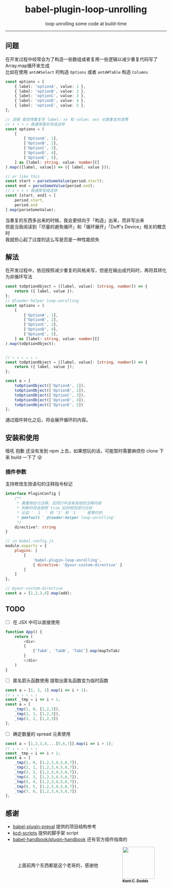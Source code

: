 <div align="center">
<h1>babel-plugin-loop-unrolling</h1>

<p>loop unrolling some code at build-time</p>
</div>

---
## 问题 

在开发过程中经常会为了构造一些数组或者复用一些逻辑以减少重复代码写了Array.map循环来生成  
比如在使用 `antd#Select` 时构造 `Options` 或者 `antd#Table` 构造 `Columns`
```ts
const options = [
    { label: 'optionA', value: 1 },
    { label: 'optionB', value: 2 },
    { label: 'optionC', value: 3 },
    { label: 'optionD', value: 4 },
    { label: 'optionE', value: 5 },
];

// 没错 我觉得重复写 label: xx 和 value: xxx 也是重复的浪费
// ⬇️ ⬇️ ⬇️ ⬇️ 我通常喜欢写成这样 
const options = (
    [
        ['OptionA', 1],
        ['OptionB', 2],
        ['OptionC', 3],
        ['OptionD', 4],
        ['OptionE', 5],
    ] as [label: string, value: number][]
).map(([label, value]) => ({ label, value }));

// or like this
const start = parseSomeValue(period.start);
const end = parseSomeValue(period.end);
// ⬇️ ⬇️ ⬇️ ⬇️ 我通常写成这样
const [start, end] = [
    period.start,
    period.end
].map(parseSomeValue);
```
当重复的东西多出来的时候，我会更倾向于「构造」出来，而非写出来  
但是当我阅读到「尽量的避免循环」和「循环展开」「Duff's Device」相关的概念时  
我就担心起了过度的这么写是否是一种性能损失

## 解法 

在开发过程中，依旧按照减少重复的风格来写，但是在输出成代码时，再将其转化为非循环写法

```ts
const toOptionObject = ([label, value]: [string, number]) => {
    return ({ label, value });
};
// @loader-helper loop-unrolling
const options = (
    [
        ['OptionA', 1],
        ['OptionB', 2],
        ['OptionC', 3],
        ['OptionD', 4],
        ['OptionE', 5],
    ] as [label: string, value: number][]
).map(toOptionObject);


// ↓ ↓ ↓ ↓ ↓ ↓
const toOptionObject = ([label, value]: [string, number]) => {
    return ({ label, value });
};

const a = [
    toOptionObject(['OptionA', 1]),
    toOptionObject(['OptionB', 2]),
    toOptionObject(['OptionC', 3]),
    toOptionObject(['OptionD', 4]),
    toOptionObject(['OptionE', 5])
];

```
通过插件转化之后，将会展开循环的内容。

## 安装和使用

哦吼 抱歉 还没有发到 npm 上去，如果想玩的话，可能暂时需要麻烦你 clone 下来 build 一下了 :stuck_out_tongue_winking_eye:

### 插件参数

支持修改生效语句的注释指令标记  
```ts
interface PluginConfig {
    /**
     * 需要用在行注释，且同行中没有其他的注释内容
     * 判断时将会按照 trim 后的规则进行比较
     * 比如 '  1  ' 和 '1' 和 '1   ' 是等价的
     * @default ' @loader-helper loop-unrolling'
     */
    directive?: string
}
```
```js
// in babel.config.js
module.exports = {
    plugins: [
        [
            'babel-plugin-loop-unrolling',
            { directive: '@your-custom-directive' }
        ]
    ]
};
```
```js
// @your-custom-directive
const a = [1,2,3,4].map(add);
```

## TODO

- [ ] 在 JSX 中可以直接使用
```js
function App() {
    return (
        <div>
        {
            ['TabA', 'TabB', 'TabC'].map(mapToTab)
        }
        </div>
    )
}
```
- [ ] 匿名箭头函数使用 提取出匿名函数变为临时函数
```js
const a = [1, 2, 3].map(i => i + 1);
// ↓ ↓ ↓ ↓ ↓ ↓ 
const _tmp = i => i + 1;
const a = [
    _tmp(1, 0, [1,2,3]),
    _tmp(2, 1, [1,2,3]),
    _tmp(3, 2, [1,2,3])
];
```
- [ ] 确定数量的 spread 元素使用
```js
const a = [1,2,3,4,...[5,6,7]].map(i => i + 1);
// ↓ ↓ ↓ ↓ ↓ ↓ 
const _tmp = i => i + 1;
const a = [
    _tmp(1, 0, [1,2,3,4,5,6,7]),
    _tmp(2, 1, [1,2,3,4,5,6,7]),
    _tmp(3, 2, [1,2,3,4,5,6,7]),
    _tmp(4, 3, [1,2,3,4,5,6,7]),
    _tmp(5, 4, [1,2,3,4,5,6,7]),
    _tmp(6, 5, [1,2,3,4,5,6,7]),
    _tmp(7, 6, [1,2,3,4,5,6,7])
];
```

## 感谢

- [babel-plugin-preval](https://github.com/kentcdodds/babel-plugin-preval) 提供的项目结构参考  
- [kcd-scripts](https://github.com/kentcdodds/kcd-scripts) 提供的脚手架 script  
- [babel-handbook/plugin-handbook](https://github.com/jamiebuilds/babel-handbook/blob/master/translations/en/plugin-handbook.md) 还有官方插件指南的

<div style="display: flex; align-items: center;justify-content: space-around">
<p> 上面前两个东西都是这个老哥的，感谢他 </p>
<a href="https://kentcdodds.com"><img src="https://avatars.githubusercontent.com/u/1500684?v=3?s=100" width="100px;" alt=""/><br /><sub><b>Kent C. Dodds</b></sub></a>
</div>